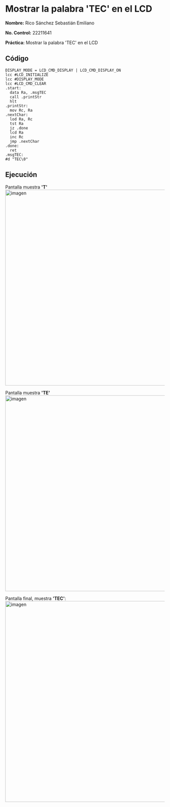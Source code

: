 # Mostrar la palabra 'TEC' en el LCD
**Nombre:** Rico Sánchez Sebastián Emiliano

**No. Control:** 22211641

**Práctica:** Mostrar la palabra 'TEC' en el LCD

## Código
```
DISPLAY_MODE = LCD_CMD_DISPLAY | LCD_CMD_DISPLAY_ON
lcc #LCD_INITIALIZE
lcc #DISPLAY_MODE
lcc #LCD_CMD_CLEAR
.start:
  data Ra, .msgTEC
  call .printStr
  hlt           
.printStr:
  mov Rc, Ra     
.nextChar:
  lod Ra, Rc     
  tst Ra            
  jz .done
  lcd Ra           
  inc Rc
  jmp .nextChar
.done:
  ret
.msgTEC:
#d "TEC\0"
```

## Ejecución
Pantalla muestra **'T'**
<img width="812" height="617" alt="imagen" src="https://github.com/user-attachments/assets/3a472642-c41b-475b-895f-e6a98b2f2b36" />

Pantalla muestra **'TE'**
<img width="812" height="617" alt="imagen" src="https://github.com/user-attachments/assets/6cfb2edd-7130-4fe8-9c96-4acf344fc85c" />

Pantalla final, muestra **'TEC'**:
<img width="823" height="633" alt="imagen" src="https://github.com/user-attachments/assets/ade5d361-f2af-42fe-a631-746cac3f5673" />
